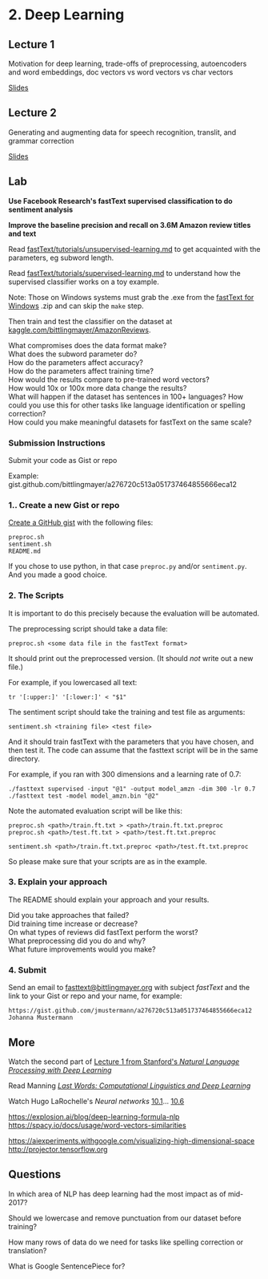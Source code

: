 
# 2. Deep Learning

## Lecture 1
Motivation for deep learning, trade-offs of preprocessing, autoencoders and word embeddings, doc vectors vs word vectors vs char vectors

[Slides](https://docs.google.com/presentation/d/1eV0nCqNphoZJ3v7bulyamGe4CepF6sDN9-xXuBnR6qc/edit?usp=sharing)

## Lecture 2
Generating and augmenting data for speech recognition, translit, and grammar correction

[Slides](https://docs.google.com/presentation/d/1rZYsCpMOop0z5oAvslWSw6l5PYHkjDY4ClD_n2vgaeg/edit?usp=sharing)

## Lab

**Use Facebook Research's fastText supervised classification to do sentiment analysis**

**Improve the baseline precision and recall on 3.6M Amazon review titles and text**

Read [fastText/tutorials/unsupervised-learning.md](https://github.com/facebookresearch/fastText/blob/master/tutorials/unsupervised-learning.md) to get acquainted with the parameters, eg subword length.

Read [fastText/tutorials/supervised-learning.md](https://github.com/facebookresearch/fastText/blob/master/tutorials/supervised-learning.md) to understand how the supervised classifier works on a toy example.

Note: Those on Windows systems must grab the .exe from the [fastText for Windows](https://github.com/xiamx/fastText/releases) .zip and can skip the `make` step.

Then train and test the classifier on the dataset at [kaggle.com/bittlingmayer/AmazonReviews](https://www.kaggle.com/bittlingmayer/AmazonReviews).

What compromises does the data format make?  
What does the subword parameter do?  
How do the parameters affect accuracy?  
How do the parameters affect training time?  
How would the results compare to pre-trained word vectors?  
How would 10x or 100x more data change the results?  
What will happen if the dataset has sentences in 100+ languages?
How could you use this for other tasks like language identification or spelling correction?  
How could you make meaningful datasets for fastText on the same scale?  

### Submission Instructions

Submit your code as Gist or repo

Example: gist.github.com/bittlingmayer/a276720c513a051737464855666eca12

### 1.. Create a new Gist or repo

<a href="https://gist.github.com" target="_blank">Create a GitHub gist</a> with the following files:  

```
preproc.sh
sentiment.sh
README.md
```
If you chose to use python, in that case `preproc.py` and/or `sentiment.py`.  And you made a good choice.

### 2. The Scripts

It is important to do this precisely because the evaluation will be automated.

The preprocessing script should take a data file:  
```
preproc.sh <some data file in the fastText format>
```
It should print out the preprocessed version.  (It should *not* write out a new file.)

For example, if you lowercased all text:
```
tr '[:upper:]' '[:lower:]' < "$1"
```

The sentiment script should take the training and test file as arguments:  
```
sentiment.sh <training file> <test file>
```
And it should train fastText with the parameters that you have chosen, and then test it.  The code can assume that the fasttext script will be in the same directory.

For example, if you ran with 300 dimensions and a learning rate of 0.7:
```
./fasttext supervised -input "@1" -output model_amzn -dim 300 -lr 0.7
./fasttext test -model model_amzn.bin "@2"
```

Note the automated evaluation script will be like this:

```
preproc.sh <path>/train.ft.txt > <path>/train.ft.txt.preproc
preproc.sh <path>/test.ft.txt > <path>/test.ft.txt.preproc

sentiment.sh <path>/train.ft.txt.preproc <path>/test.ft.txt.preproc
```
So please make sure that your scripts are as in the example.

### 3. Explain your approach

The README should explain your approach and your results.

Did you take approaches that failed?  
Did training time increase or decrease?  
On what types of reviews did fastText perform the worst?   
What preprocessing did you do and why?  
What future improvements would you make?  

### 4. Submit

Send an email to fasttext@bittlingmayer.org with subject *fastText* and the link to your Gist or repo and your name, for example:

```
https://gist.github.com/jmustermann/a276720c513a051737464855666eca12
Johanna Mustermann
```


## More

Watch the second part of [Lecture 1 from Stanford's *Natural Language Processing with Deep Learning*](https://www.youtube.com/watch?v=OQQ-W_63UgQ)  

Read Manning [*Last Words: Computational Linguistics and Deep Learning*](mitp.nautil.us/article/170/last-words-computational-linguistics-and-deep-learning)  

Watch Hugo LaRochelle's *Neural networks* [10.1](https://www.youtube.com/watch?v=OzZIOiMVUyM&list=PL6Xpj9I5qXYEcOhn7TqghAJ6NAPrNmUBH&index=79)... [10.6](https://www.youtube.com/watch?v=FoDz01QNSiY&index=84&list=PL6Xpj9I5qXYEcOhn7TqghAJ6NAPrNmUBH)

https://explosion.ai/blog/deep-learning-formula-nlp  
https://spacy.io/docs/usage/word-vectors-similarities

https://aiexperiments.withgoogle.com/visualizing-high-dimensional-space  
http://projector.tensorflow.org

## Questions

In which area of NLP has deep learning had the most impact as of mid-2017?

Should we lowercase and remove punctuation from our dataset before training?

How many rows of data do we need for tasks like spelling correction or translation?

What is Google SentencePiece for?
